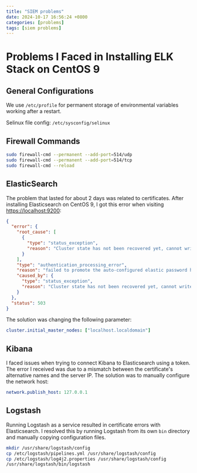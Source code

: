 ```yaml
---
title: "SIEM problems"
date: 2024-10-17 16:56:24 +0800
categories: [problems]
tags: [siem problems]
---
```


# Problems I Faced in Installing ELK Stack on CentOS 9

## General Configurations
We use `/etc/profile` for permanent storage of environmental variables working after a restart.

Selinux file config: `/etc/sysconfig/selinux`

## Firewall Commands
```bash
sudo firewall-cmd --permanent --add-port=514/udp
sudo firewall-cmd --permanent --add-port=514/tcp
sudo firewall-cmd --reload
```

## ElasticSearch
The problem that lasted for about 2 days was related to certificates. After installing Elasticsearch on CentOS 9, I got this error when visiting [https://localhost:9200](https://localhost:9200):

```json
{
  "error": {
    "root_cause": [
      {
        "type": "status_exception",
        "reason": "Cluster state has not been recovered yet, cannot write to the [null] index"
      }
    ],
    "type": "authentication_processing_error",
    "reason": "failed to promote the auto-configured elastic password hash",
    "caused_by": {
      "type": "status_exception",
      "reason": "Cluster state has not been recovered yet, cannot write to the [null] index"
    }
  },
  "status": 503
}
```

The solution was changing the following parameter:

```yaml
cluster.initial_master_nodes: ["localhost.localdomain"]
```

## Kibana
I faced issues when trying to connect Kibana to Elasticsearch using a token. The error I received was due to a mismatch between the certificate's alternative names and the server IP. The solution was to manually configure the network host:

```yaml
network.publish_host: 127.0.0.1
```

## Logstash
Running Logstash as a service resulted in certificate errors with Elasticsearch. I resolved this by running Logstash from its own `bin` directory and manually copying configuration files.

```bash
mkdir /usr/share/logstash/config
cp /etc/logstash/pipelines.yml /usr/share/logstash/config
cp /etc/logstash/log4j2.properties /usr/share/logstash/config
/usr/share/logstash/bin/logstash
```
